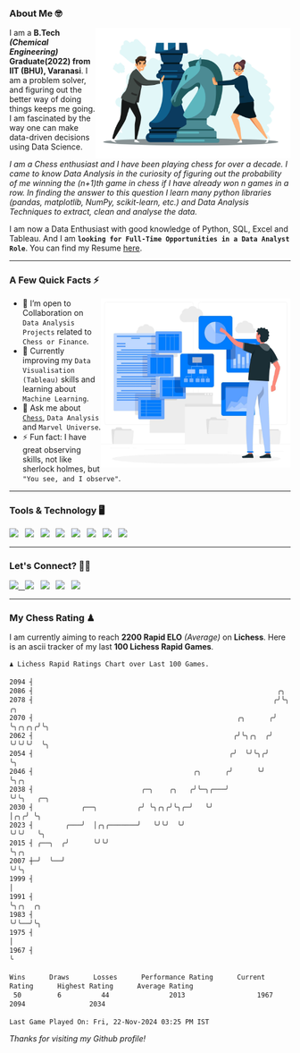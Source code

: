 ### About Me 🤓
<img align="right" alt="Coding" width="350" src="https://github.com/Laxman-Lakhan/Laxman-Lakhan/blob/master/Assets/Chess_Vector.jpg">   

I am a **B.Tech** _**(Chemical Engineering)**_ **Graduate(2022) from IIT (BHU), Varanasi**. I am a problem solver, and figuring out the better way of doing things keeps me going. I am fascinated by the way one can make data-driven decisions using Data Science. 

_I am a Chess enthusiast and I have been playing chess for over a decade. I came to know Data Analysis in the curiosity of figuring out the probability of me winning the (n+1)th game in chess if I have already won n games in a row. In finding the answer to this question I learn many python libraries (pandas, matplotlib, NumPy, scikit-learn, etc.) and Data Analysis Techniques to extract, clean and analyse the data._

I am now a Data Enthusiast with good knowledge of Python, SQL, Excel and Tableau. And I am **`looking for Full-Time Opportunities in a Data Analyst Role`**. You can find my Resume
 [here](https://drive.google.com/file/d/1UIOoogRLj5eGQFQBkuvMmTISZVdl2Ok7/view?usp=sharing).


---

### A Few Quick Facts ⚡️
<img align="right" alt="Coding" width="340" src="https://github.com/Laxman-Lakhan/Laxman-Lakhan/blob/master/Assets/Data_Vector.jpg">   

- 🤝 I’m open to Collaboration on `Data Analysis Projects` related to `Chess or Finance`.
- 📖 Currently improving my `Data Visualisation (Tableau)` skills and learning about `Machine Learning`.
- 💬 Ask me about [`Chess`](https://lichess.org/@/YourKingIsInDanger), `Data Analysis` and `Marvel Universe`.
- ⚡️ Fun fact: I have great observing skills, not like sherlock holmes, but `"You see, and I observe"`.

---
### Tools & Technology 🖥

<img src="https://img.shields.io/badge/Python-white?logo=Python&logoColor=ColorName&style=ShieldStyle" /> &nbsp;
<img src="https://img.shields.io/badge/MySQL-white?logo=MySQL&logoColor=ColorName&style=ShieldStyle" /> &nbsp;
<img src="https://img.shields.io/badge/Tableau-white?logo=Tableau&logoColor=ColorName&style=ShieldStyle" /> &nbsp;
<img src="https://img.shields.io/badge/Excel-white?logo=Microsoft+Excel&logoColor=196F3D&style=ShieldStyle" /> &nbsp;
<img src="https://img.shields.io/badge/Jupyter-white?logo=Jupyter&logoColor=ColorName&style=ShieldStyle" /> &nbsp;
<img src="https://img.shields.io/badge/pandas-white?logo=Pandas&logoColor=000080&style=ShieldStyle" /> &nbsp;
<img src="https://img.shields.io/badge/numpy-white?logo=Numpy&logoColor=85C1E9&style=ShieldStyle" /> &nbsp;
<img src="https://img.shields.io/badge/scikit learn-white?logo=Scikit+Learn&logoColor=ColorName&style=ShieldStyle" /> &nbsp;



---

### Let's Connect? 🫳🏻

<a href="mailto:laxmansingh.lakhan@gmail.com"> <img src="https://img.icons8.com/fluent/48/000000/gmail.png" width="3.5%"/> &nbsp;
[<img src="https://img.icons8.com/color/48/000000/linkedin.png" width="3.5%"/>](https://www.linkedin.com/in/laxman-lakhan/)  &nbsp;
[<img src="https://img.icons8.com/fluent/48/000000/facebook-new.png" width="3.5%"/>](https://www.facebook.com/s.laxmanlakhan/)  &nbsp;
[<img src="https://img.icons8.com/fluent/48/000000/instagram-new.png" width="3.5%"/>](https://www.instagram.com/laxman.lakhan/)  &nbsp;
[<img src="https://img.icons8.com/color/48/000000/twitter.png" width="3.5%"/>](https://twitter.com/laxman__lakhan)  &nbsp;

 ---
  
### My Chess Rating ♟
  
I am currently aiming to reach **2200 Rapid ELO** *(Average)* on **Lichess**. Here is an ascii tracker of my last **100 Lichess Rapid Games**.

  ```
  ♟︎ 𝙻𝚒𝚌𝚑𝚎𝚜𝚜 Rapid 𝚁𝚊𝚝𝚒𝚗𝚐𝚜 𝙲𝚑𝚊𝚛𝚝 𝚘𝚟𝚎𝚛 𝙻𝚊𝚜𝚝 𝟷00 𝙶𝚊𝚖𝚎𝚜.
  
2094 ┤
2086 ┤                                                             ╭╮
2078 ┤                                                            ╭╯╰╮      ╭╮
2070 ┤                                                   ╭╮      ╭╯  ╰╮╭╮╭╮╭╯╰╮
2062 ┤                                                  ╭╯╰╮╭╮  ╭╯    ╰╯╰╯╰╯  ╰╮
2054 ┤                                                 ╭╯  ╰╯╰╮╭╯              ╰╮
2046 ┤                                        ╭╮      ╭╯      ╰╯                ╰╮╭╮
2038 ┤                           ╭─╮    ╭╮   ╭╯╰─╮╭───╯                          ╰╯╰╮   ╭─╮
2030 ┤            ╭──╮          ╭╯ ╰╮╭╮╭╯╰╮╭─╯   ╰╯                                 │╭╮╭╯ ╰╮
2023 ┤        ╭───╯  │╭╮╭───────╯   ╰╯╰╯  ╰╯                                        ╰╯╰╯   ╰╮
2015 ┤ ╭──╮  ╭╯      ╰╯╰╯                                                                   ╰╮╭╮
2007 ┼─╯  ╰──╯                                                                               ╰╯╰╮
1999 ┤                                                                                          │
1991 ┤                                                                                          ╰╮╭╮  ╭╮
1983 ┤                                                                                           ╰╯╰──╯╰╮
1975 ┤                                                                                                  │
1967 ┤                                                                                                  ╰ 

Wins      Draws      Losses      Performance Rating      Current Rating      Highest Rating      Average Rating
   50         6          44               2013                  1967                2094                2034     

Last Game Played On: Fri, 22-Nov-2024 03:25 PM IST
  ```
  
  
*Thanks for visiting my Github profile!*
